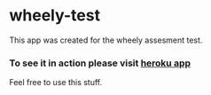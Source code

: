wheely-test
===========

This app was created for the wheely assesment test. 

### To see it in action please visit [heroku app](http://alpari-test.herokuapp.com/)

Feel free to use this stuff.
